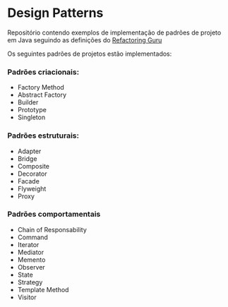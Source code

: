 # Design Patterns

Repositório contendo exemplos de implementação de padrões de projeto em Java seguindo as definições do [Refactoring Guru](https://refactoring.guru/design-patterns)

Os seguintes padrões de projetos estão implementados:

### Padrões criacionais:

* Factory Method
* Abstract Factory
* Builder
* Prototype
* Singleton

### Padrões estruturais:

* Adapter
* Bridge
* Composite
* Decorator
* Facade
* Flyweight
* Proxy

### Padrões comportamentais

* Chain of Responsability
* Command
* Iterator
* Mediator
* Memento
* Observer
* State
* Strategy
* Template Method
* Visitor
